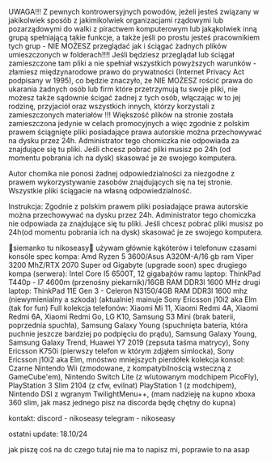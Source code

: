 UWAGA!!! Z pewnych kontrowersyjnych powodów, jeżeli jesteś związany w jakikolwiek sposób z jakimikolwiek organizacjami rządowymi lub pozarządowymi do walki z piractwem komputerowym lub jakąkolwiek inną grupą spełniającą takie funkcje, 
a także jeśli po prostu jesteś pracownikiem tych grup - NIE MOŻESZ przeglądać jak i ściągać żadnych plików umieszczonych w folderach!!!! Jeśli będziesz przeglądał lub ściągał zamieszczone tam pliki a nie spełniał 
wszystkich powyższych warunków - złamiesz międzynarodowe prawo do prywatności (Internet Privacy Act podpisany w 1995), co będzie znaczyło, 
że NIE MOŻESZ rościć prawa do ukarania żadnych osób lub firm które przetrzymują tu swoje pliki, nie możesz także sądownie ścigać żadnej z tych osób, 
włączając w to jej rodzinę, przyjaciół oraz wszystkich innych, którzy korzystali z zamieszczonych materiałów !!! 
Większość plików na stronie została zamieszczona jedynie w celach promocyjnych a więc zgodnie z polskim prawem ściągnięte pliki posiadające prawa autorskie można przechowywać na dysku przez 24h. 
Administrator tego chomiczka nie odpowiada za znajdujące się tu pliki. Jeśli chcesz pobrać pliki musisz po 24h (od momentu pobrania ich na dysk) skasować je ze swojego komputera.

 

Autor chomika nie ponosi żadnej odpowiedzialności za niezgodne z prawem wykorzystywanie zasobów znajdujących się na tej stronie. Wszystkie pliki ściągacie na własną odpowiedzialność.

 
Instrukcja: Zgodnie z polskim prawem pliki posiadające prawa autorskie można przechowywać na dysku przez 24h. Administrator tego chomiczka nie odpowiada za znajdujące się tu pliki. Jeśli chcesz pobrać pliki musisz po 24h(od momentu pobrania ich na dysk) skasować je ze swojego komputera.



🗿siemanko tu nikoseasy🗿
używam głównie kąkóterów i telefonuw 
czasami konsóle
spec kompa: Amd Ryzen 5 3600/Asus A320M-A/16 gb ram Viper 3200 MhZ/RTX 2070 Super od Gigabyte (upgrade soon)
spec drugiego kompa (serwera): Intel Core I5 6500T, 12 gigabajtów ramu
laptop: ThinkPad T440p - I7 4600m (przenośny piekarnik)/16GB RAM DDR3l 1600 MHz
drugi laptop: ThinkPad 11E Gen 3 - Celeron N3150/4GB RAM DDR3l 1600 mhz (niewymienialny a szkoda)
(aktualnie) mainuje Sony Ericsson j10i2 aka Elm (tak for fun)
Full kolekcja telefonów: Xiaomi Mi 11, Xiaomi Redmi 4A, Xiaomi Redmi 6A, Xiaomi Redmi Go, LG K10,  Samsung S3 Mini (brak baterii, poprzednia spuchła), Samsung Galaxy Young (spuchnięta bateria, która puchnie jeszcze bardziej po podpięciu do prądu), Samsung Galaxy Young, Samsung Galaxy Trend, Huawei Y7 2019 (zepsuta taśma matrycy), Sony Ericsson K750i (pierwszy telefon w którym zdjąłem simlocka), Sony Ericsson j10i2 aka Elm, mnóstwo mniejszych pierdółek
kolekcja konsol: Czarne Nintendo Wii (zmodowane, z kompatybilnością wsteczną z GameCube'em), Nintendo Switch Lite (z wlutowanym modchipem PicoFly), PlayStation 3 Slim 2104 (z cfw, evilnat) PlayStation 1 (z modchipem), Nintendo DSI z wgranym TwilightMenu++, (mam nadzieję na kupno xboxa 360 slim, jak masz jednego pisz na discorda będę chętny do kupna)

kontakt:
discord - nikoseasy
telegram - nikoseasy

ostatni update: 18.10/24

jak piszę coś na dc czego tutaj nie ma to napisz mi, poprawie to na asap


